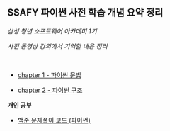 ## SSAFY 파이썬 사전 학습 개념 요약 정리

*삼성 청년 소프트웨어 아카데미 1기*

*사전 동영상 강의에서 기억할 내용 정리*

<br/>

- [chapter 1 - 파이썬 문법](https://github.com/kim6394/ssafy_python/tree/master/chapter%201%20-%20%ED%8C%8C%EC%9D%B4%EC%8D%AC%20%EB%AC%B8%EB%B2%95)

- [chapter 2 - 파이썬 구조](https://github.com/kim6394/ssafy_python/tree/master/chapter%202%20-%20%ED%8C%8C%EC%9D%B4%EC%8D%AC%20%EA%B5%AC%EC%A1%B0)



**개인 공부**

- [백준 문제풀이 코드 (파이썬)](https://github.com/kim6394/ssafy_python/tree/master/BAEKJOON)